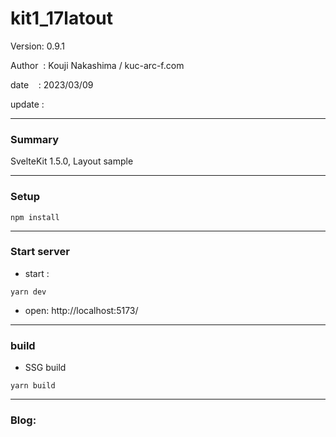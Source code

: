 ﻿# kit1_17latout

 Version: 0.9.1

 Author  : Kouji Nakashima / kuc-arc-f.com

 date    : 2023/03/09 

 update  :
 
***
### Summary

SvelteKit 1.5.0, Layout sample

***
### Setup

```
npm install
```

***
### Start server
* start :

```
yarn dev
```

* open: http://localhost:5173/

***
### build

* SSG build

```
yarn build
```

***
### Blog:

